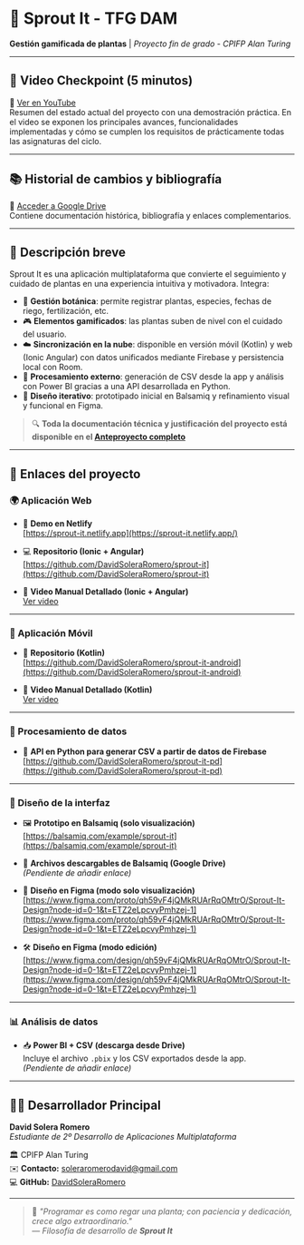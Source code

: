 # 🌱 Sprout It - TFG DAM

**Gestión gamificada de plantas** | *Proyecto fin de grado - CPIFP Alan Turing*

---

## 🎥 Video Checkpoint (5 minutos)  
🔗 [Ver en YouTube](https://youtu.be/2HuGz19Bpaw)  
Resumen del estado actual del proyecto con una demostración práctica. En el video se exponen los principales avances, funcionalidades implementadas y cómo se cumplen los requisitos de prácticamente todas las asignaturas del ciclo.

---

## 📚 Historial de cambios y bibliografía  
📁 [Acceder a Google Drive](https://docs.google.com/document/d/1duXJVxwfllh2DBYBOJwPx-ZhWH_NcNUKUzaMo3aMl0U/edit?usp=sharing)  
Contiene documentación histórica, bibliografía y enlaces complementarios.

---

## 📌 Descripción breve

Sprout It es una aplicación multiplataforma que convierte el seguimiento y cuidado de plantas en una experiencia intuitiva y motivadora. Integra:

- 📲 **Gestión botánica**: permite registrar plantas, especies, fechas de riego, fertilización, etc.
- 🎮 **Elementos gamificados**: las plantas suben de nivel con el cuidado del usuario.
- ☁️ **Sincronización en la nube**: disponible en versión móvil (Kotlin) y web (Ionic Angular) con datos unificados mediante Firebase y persistencia local con Room.
- 🧠 **Procesamiento externo**: generación de CSV desde la app y análisis con Power BI gracias a una API desarrollada en Python.
- 🧪 **Diseño iterativo**: prototipado inicial en Balsamiq y refinamiento visual y funcional en Figma.

> 🔍 **Toda la documentación técnica y justificación del proyecto está disponible en el [Anteproyecto completo](https://jolly-ferret-4f4.notion.site/Sprout-It-Anteproyecto-67480a4cb7ed4ed6b85b363386838851?pvs=4)**

---

## 🔗 Enlaces del proyecto

### 🌍 Aplicación Web

- 🔗 **Demo en Netlify**  
  [https://sprout-it.netlify.app](https://sprout-it.netlify.app/)

- 💻 **Repositorio (Ionic + Angular)**  
  [https://github.com/DavidSoleraRomero/sprout-it](https://github.com/DavidSoleraRomero/sprout-it)

- 🎥 **Video Manual Detallado (Ionic + Angular)**  
  [Ver video](https://youtu.be/VcPFS6k2OSQ)

---

### 📱 Aplicación Móvil

- 📱 **Repositorio (Kotlin)**  
  [https://github.com/DavidSoleraRomero/sprout-it-android](https://github.com/DavidSoleraRomero/sprout-it-android)

- 🎥 **Video Manual Detallado (Kotlin)**  
  [Ver video](https://youtu.be/GoUTTPHh7dQ)

---

### 🧠 Procesamiento de datos

- 🐍 **API en Python para generar CSV a partir de datos de Firebase**  
  [https://github.com/DavidSoleraRomero/sprout-it-pd](https://github.com/DavidSoleraRomero/sprout-it-pd)

---

### 🎨 Diseño de la interfaz

- 🖼️ **Prototipo en Balsamiq (solo visualización)**  
  [https://balsamiq.com/example/sprout-it](https://balsamiq.com/example/sprout-it)

- 📁 **Archivos descargables de Balsamiq (Google Drive)**  
  *(Pendiente de añadir enlace)*

- 🎯 **Diseño en Figma (modo solo visualización)**  
  [https://www.figma.com/proto/qh59vF4jQMkRUArRqOMtrO/Sprout-It-Design?node-id=0-1&t=ETZ2eLpcvyPmhzej-1](https://www.figma.com/proto/qh59vF4jQMkRUArRqOMtrO/Sprout-It-Design?node-id=0-1&t=ETZ2eLpcvyPmhzej-1)

- 🛠️ **Diseño en Figma (modo edición)**  
  [https://www.figma.com/design/qh59vF4jQMkRUArRqOMtrO/Sprout-It-Design?node-id=0-1&t=ETZ2eLpcvyPmhzej-1](https://www.figma.com/design/qh59vF4jQMkRUArRqOMtrO/Sprout-It-Design?node-id=0-1&t=ETZ2eLpcvyPmhzej-1)

---

### 📊 Análisis de datos

- 📥 **Power BI + CSV (descarga desde Drive)**  
  Incluye el archivo `.pbix` y los CSV exportados desde la app.  
  *(Pendiente de añadir enlace)*

---

## 🧑‍💻 Desarrollador Principal

**David Solera Romero**  
*Estudiante de 2º Desarrollo de Aplicaciones Multiplataforma*

🏛️ CPIFP Alan Turing  
✉️ **Contacto:** soleraromerodavid@gmail.com  
💻 **GitHub:** [DavidSoleraRomero](https://github.com/DavidSoleraRomero)

---

> 🌿 *"Programar es como regar una planta; con paciencia y dedicación, crece algo extraordinario."*  
> — *Filosofía de desarrollo de **Sprout It***
